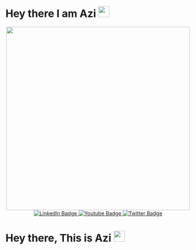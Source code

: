 <h1>
Hey there
I am Azi  <img src="https://media.giphy.com/media/hvRJCLFzcasrR4ia7z/giphy.gif" width="30px"/>
</h1>

<div id="header" align="center">
  <img src="https://media.giphy.com/media/hpXdHPfFI5wTABdDx9/giphy.gif" width="500"/>
</div>
<div id="badges" align="center">
  <a href="https://www.linkedin.com/in/azadehalmasi/">
    <img src="https://img.shields.io/badge/LinkedIn-blue?style=for-the-badge&logo=linkedin&logoColor=white" alt="LinkedIn Badge"/>
  </a>
  <a href="your-youtube-URL">
    <img src="https://img.shields.io/badge/YouTube-red?style=for-the-badge&logo=youtube&logoColor=white" alt="Youtube Badge"/>
  </a>
  <a href="your-twitter-URL">
    <img src="https://img.shields.io/badge/Twitter-blue?style=for-the-badge&logo=twitter&logoColor=white" alt="Twitter Badge"/>
  </a>
</div>

<div align="center">
<img src="https://komarev.com/ghpvc/?username=azadealmasi&style=flat-square&color=blue" alt=""/>

</div>

<h1>
  Hey there, This is Azi
  <img src="https://media.giphy.com/media/hvRJCLFzcasrR4ia7z/giphy.gif" width="30px"/>
</h1>


